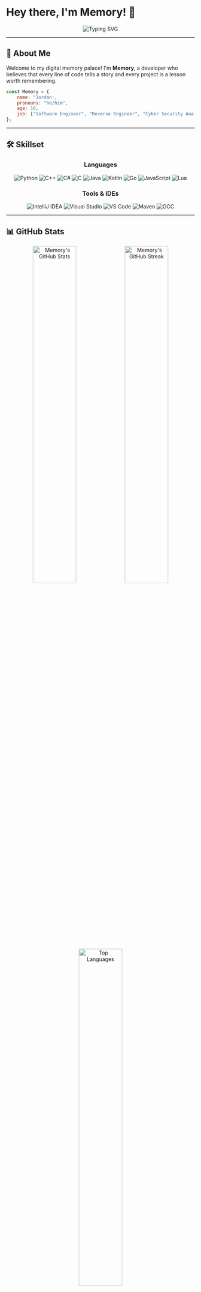 # Hey there, I'm Memory! 👋

<div align="center">
  
![Typing SVG](https://readme-typing-svg.herokuapp.com?font=Fira+Code&pause=1000&color=36BCF7&center=true&vCenter=true&width=435&lines=Learning+from+every+experience;Turning+memories+into+code;Building+the+future%2C+one+commit+at+a+time)

</div>

---

## 🧠 About Me

Welcome to my digital memory palace! I'm **Memory**, a developer who believes that every line of code tells a story and every project is a lesson worth remembering.

```javascript
const Memory = {
    name: "Jordan:,
    pronouns: "he/him",
    age: 16,
    job: ["Software Engineer", "Reverse Engineer", "Cyber Security Analyst"]
};
```

---

## 🛠️ Skillset

<div align="center">

### Languages
![Python](https://img.shields.io/badge/-Python-3776AB?style=for-the-badge&logo=python&logoColor=white)
![C++](https://img.shields.io/badge/-C++-00599C?style=for-the-badge&logo=cplusplus&logoColor=white)
![C#](https://img.shields.io/badge/-C%23-239120?style=for-the-badge&logo=csharp&logoColor=white)
![C](https://img.shields.io/badge/-C-A8B9CC?style=for-the-badge&logo=c&logoColor=black)
![Java](https://img.shields.io/badge/-Java-007396?style=for-the-badge&logo=java&logoColor=white)
![Kotlin](https://img.shields.io/badge/-Kotlin-7F52FF?style=for-the-badge&logo=kotlin&logoColor=white)
![Go](https://img.shields.io/badge/-Go-00ADD8?style=for-the-badge&logo=go&logoColor=white)
![JavaScript](https://img.shields.io/badge/-JavaScript-F7DF1E?style=for-the-badge&logo=javascript&logoColor=black)
![Lua](https://img.shields.io/badge/-Lua-2C2D72?style=for-the-badge&logo=lua&logoColor=white)

### Tools & IDEs
![IntelliJ IDEA](https://img.shields.io/badge/-IntelliJ%20IDEA-000000?style=for-the-badge&logo=intellijidea&logoColor=white)
![Visual Studio](https://img.shields.io/badge/-Visual%20Studio-5C2D91?style=for-the-badge&logo=visualstudio&logoColor=white)
![VS Code](https://img.shields.io/badge/-VS%20Code-007ACC?style=for-the-badge&logo=visual-studio-code&logoColor=white)
![Maven](https://img.shields.io/badge/-Maven-C71A36?style=for-the-badge&logo=apache-maven&logoColor=white)
![GCC](https://img.shields.io/badge/-GCC-A42E2B?style=for-the-badge&logo=gnu&logoColor=white)

</div>

---

## 📊 GitHub Stats

<div align="center">

<img src="https://github-readme-stats.vercel.app/api?username=LearnFromMemory&show_icons=true&theme=tokyonight&hide_border=true&count_private=true" alt="Memory's GitHub Stats" width="48%">
<img src="https://github-readme-streak-stats.herokuapp.com?user=LearnFromMemory&theme=tokyonight&hide_border=true" alt="Memory's GitHub Streak" width="48%">

<img src="https://github-readme-stats.vercel.app/api/top-langs/?username=LearnFromMemory&theme=tokyonight&hide_border=true&layout=compact" alt="Top Languages" width="48%">

</div>

---

## 🎯 Featured Projects

<div align="center">

[![Readme Card](https://github-readme-stats.vercel.app/api/pin/?username=LearnFromMemory&repo=your-awesome-project&theme=tokyonight&hide_border=true)](https://github.com/LearnFromMemory/your-awesome-project)
[![Readme Card](https://github-readme-stats.vercel.app/api/pin/?username=LearnFromMemory&repo=another-cool-project&theme=tokyonight&hide_border=true)](https://github.com/LearnFromMemory/another-cool-project)

</div>

---

## 📈 Contribution Graph

<div align="center">

![Activity Graph](https://github-readme-activity-graph.vercel.app/graph?username=LearnFromMemory&theme=tokyo-night&hide_border=true)

</div>

---

## 🤝 Let's Connect

<div align="center">

[![Discord](https://img.shields.io/badge/-Discord-5865F2?style=for-the-badge&logo=discord&logoColor=white)](https://discord.com/users/your-discord-id)
[![Instagram](https://img.shields.io/badge/-Instagram-E4405F?style=for-the-badge&logo=instagram&logoColor=white)](https://instagram.com/your-username)
[![Twitter](https://img.shields.io/badge/-Twitter-1DA1F2?style=for-the-badge&logo=twitter&logoColor=white)](https://twitter.com/your-handle)

</div>

